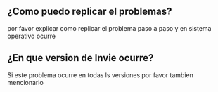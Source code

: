 ## ¿Como puedo replicar el problemas?
por favor explicar como replicar el problema paso a paso y en sistema operativo ocurre
## ¿En que version de Invie ocurre?
Si este problema ocurre en todas ls versiones por favor tambien mencionarlo
